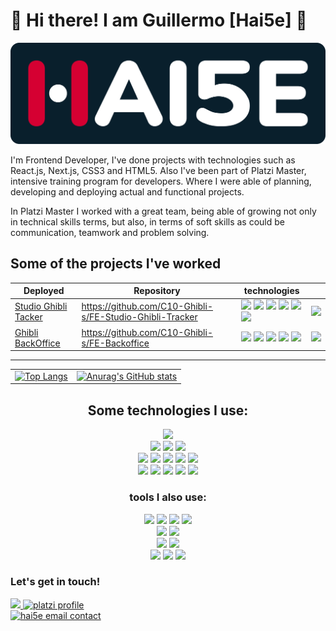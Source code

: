 # 🍉 Hi there! I am Guillermo [Hai5e] 🦄
<div align="center">
  <picture>
    <source media="(prefers-color-scheme: dark)" srcset="./images/hai5eLogo_darkBackground.svg">
    <source media="(prefers-color-scheme: light)" srcset="https://hai5e.com/haiseAssets/Digitales/1x/hai5eLogo_light-bg.png">
    <img width="700" heigth="225" alt="Hai5e brand logo - GuillermoRN" src="./images/hai5eLogo_darkBackground.svg">
  </picture>
</div>

I'm Frontend Developer, I've done projects with technologies such as React.js, Next.js, CSS3 and HTML5. Also I've been part of Platzi Master, intensive training program for developers. Where I were able of planning, developing and deploying actual and functional projects.

In Platzi Master I worked with a great team, being able of growing not only in technical skills terms, but also, in terms of soft skills as could be communication, teamwork and problem solving.

## Some of the projects I've worked

| Deployed| Repository | technologies | |
| --- | --- | -- | -- |
| [Studio Ghibli Tacker](https://ghibli-tracker.c10-se.com/)| https://github.com/C10-Ghibli-s/FE-Studio-Ghibli-Tracker | <img src="https://img.shields.io/badge/React-20232A?style=for-the-badge&logo=react&logoColor=61DAFB" /> <!-- React -->   <img src="https://img.shields.io/badge/Sass-CC6699?style=for-the-badge&logo=sass&logoColor=white" /> <!-- SASS --> <img src="https://img.shields.io/badge/Jest-C21325?style=for-the-badge&logo=jest&logoColor=white" /> <!-- Jest --> <img src="https://img.shields.io/badge/Node.js-339933?style=for-the-badge&logo=nodedotjs&logoColor=white"/> <!-- Node --> <img src="https://img.shields.io/badge/nestjs-E0234E?style=for-the-badge&logo=nestjs&logoColor=white"/> <!-- NestJS --> <img src="https://img.shields.io/badge/PostgreSQL-316192?style=for-the-badge&logo=postgresql&logoColor=white"/> <!-- PostgreSQL --> | <img width="500" src="https://user-images.githubusercontent.com/73669701/166158870-9e479615-9b5c-4078-a6c6-d16b7e313e52.png"/> |
| [Ghibli BackOffice](https://backoffice.c10-se.com/login) | https://github.com/C10-Ghibli-s/FE-Backoffice |   <img src="https://img.shields.io/badge/next.js-000000?style=for-the-badge&logo=nextdotjs&logoColor=white" /> <!-- NextJS -->   <img src="https://img.shields.io/badge/TypeScript-007ACC?style=for-the-badge&logo=typescript&logoColor=white" /> <!-- Typescript --> <img src="https://img.shields.io/badge/Tailwind_CSS-38B2AC?style=for-the-badge&logo=tailwind-css&logoColor=white" /> <!-- Tailwind --> <img src="https://img.shields.io/badge/GraphQl-E10098?style=for-the-badge&logo=graphql&logoColor=white"/> <!-- Graphql --> <img src="https://img.shields.io/badge/MySQL-005C84?style=for-the-badge&logo=mysql&logoColor=white"/> <!-- MySQL --> | <img width="500" src="https://hai5e.com/assets/images/portfolio/projects/ghibli-backoffice.png" /> |


---
| | |
|--|---|
| [![Top Langs](https://github-readme-stats.vercel.app/api/top-langs/?username=Hai5edfm&theme=dark)](https://github.com/anuraghazra/github-readme-stats) | [![Anurag's GitHub stats](https://github-readme-stats.vercel.app/api?username=Hai5edfm&show_icons=true&theme=merko)](https://github.com/anuraghazra/github-readme-stats) |



<h2 align="center"> Some technologies I use: </h2>
<div align="center">
  <img src="https://img.shields.io/badge/HTML5-E34F26?style=for-the-badge&logo=html5&logoColor=white" /> <!-- HTML5 -->
</div>

<div align="center">
  <img src="https://img.shields.io/badge/CSS3-1572B6?style=for-the-badge&logo=css3&logoColor=white" /> <!-- CSS3 -->
  <img src="https://img.shields.io/badge/Sass-CC6699?style=for-the-badge&logo=sass&logoColor=white" /> <!-- SASS -->
  <img src="https://img.shields.io/badge/Tailwind_CSS-38B2AC?style=for-the-badge&logo=tailwind-css&logoColor=white" /> <!-- Tailwind -->
</div>

<div align="center">
  <img src="https://img.shields.io/badge/React-20232A?style=for-the-badge&logo=react&logoColor=61DAFB" /> <!-- React -->
  <img src="https://img.shields.io/badge/next.js-000000?style=for-the-badge&logo=nextdotjs&logoColor=white" /> <!-- NextJS -->
  <img src="https://img.shields.io/badge/JavaScript-323330?style=for-the-badge&logo=javascript&logoColor=F7DF1E" /> <!-- JavaScript -->
  <img src="https://img.shields.io/badge/TypeScript-007ACC?style=for-the-badge&logo=typescript&logoColor=white" /> <!-- Typescript -->
  <img src="https://img.shields.io/badge/Jest-C21325?style=for-the-badge&logo=jest&logoColor=white" /> <!-- Jest -->
</div>

<div align="center"> 
  <img src="https://img.shields.io/badge/npm-CB3837?style=for-the-badge&logo=npm&logoColor=white" /> <!-- NPM -->
  <img src="https://img.shields.io/badge/GIT-E44C30?style=for-the-badge&logo=git&logoColor=black" /> <!-- Git -->
  <img src="https://img.shields.io/badge/Postman-FF6C37?style=for-the-badge&logo=Postman&logoColor=white" /> <!-- Postman -->
  <img src="https://img.shields.io/badge/Babel-F9DC3E?style=for-the-badge&logo=babel&logoColor=black" /> <!-- Babel -->
  <img src="https://img.shields.io/badge/Webpack-8DD6F9?style=for-the-badge&logo=Webpack&logoColor=white" /> <!-- Webpack -->
</div>

<h3 align="center"> tools I also use: </h3>
<div align="center">
  <img src="https://img.shields.io/badge/Ubuntu-E95420?style=for-the-badge&logo=ubuntu&logoColor=white" /> <!-- Ubuntu -->
  <img src="https://img.shields.io/badge/GNU%20Bash-4EAA25?style=for-the-badge&logo=GNU%20Bash&logoColor=white" /> <!-- bash -->
  <img src="https://img.shields.io/badge/NeoVim-%2357A143.svg?&style=for-the-badge&logo=neovim&logoColor=white" /> <!-- NeoVim -->
  <img src="https://img.shields.io/badge/Visual_Studio_Code-0078D4?style=for-the-badge&logo=visual%20studio%20code&logoColor=white" /> <!-- VS code -->
</div>
<div align="center">
  <img src="https://img.shields.io/badge/Figma-D50030?style=for-the-badge&logo=figma&logoColor=white" /> <!-- Figma -->
  <img src="https://img.shields.io/badge/Markdown-000000?style=for-the-badge&logo=markdown&logoColor=white" /> <!-- Markdown -->
</div>
<div align="center">
  <img src="https://img.shields.io/badge/Slack-4A154B?style=for-the-badge&logo=slack&logoColor=white" /> <!-- Slack -->
  <img src="https://img.shields.io/badge/Discord-5865F2?style=for-the-badge&logo=discord&logoColor=white" /> <!-- Discord -->
</div>
<div align="center">
  <img src="https://img.shields.io/badge/Notion-000000?style=for-the-badge&logo=notion&logoColor=white" /> <!-- Notion -->
  <img src="https://img.shields.io/badge/Obsidian-483699?style=for-the-badge&logo=Obsidian&logoColor=white" /> <!-- Obsidian -->
  <img src="https://img.shields.io/badge/Trello-0052CC?style=for-the-badge&logo=trello&logoColor=white" /> <!-- Trello -->
</div>



### Let's get in touch!
<div> 
  <a href="https://www.linkedin.com/in/guillermo-rosales-n%C3%BA%C3%B1ez-17b1b61b9" target="_blank">
    <img alt"" src="https://img.shields.io/badge/LinkedIn-0077B5?style=for-the-badge&logo=linkedin&logoColor=white"></img>
  </a>

  <a href="https://platzi.com/p/guillermo-dfm/" target="_blank">
    <img alt="platzi profile" src="https://img.shields.io/badge/Platzi-98CA3F?style=for-the-badge&logo=platzi&logoColor=white"></img>
  </a>
</div>

<div>
  <a href="mailto:contact@hai5e.com">
    <picture> 
      <source media="(prefers-color-scheme: dark)" srcset="https://user-images.githubusercontent.com/79668074/174081409-06cb3a24-d20b-4832-88a4-83793ab722fe.png">
      <source media="(prefers-color-scheme: light)" srcset="https://user-images.githubusercontent.com/79668074/174081409-06cb3a24-d20b-4832-88a4-83793ab722fe.png">
      <img width="260" alt="hai5e email contact" src="https://user-images.githubusercontent.com/79668074/174081409-06cb3a24-d20b-4832-88a4-83793ab722fe.png"> 
    </picture>
  </a>
</div>

<!--
**Hai5edfm/Hai5edfm** is a ✨ _special_ ✨ repository because its `README.md` (this file) appears on your GitHub profile.

Here are some ideas to get you started:

- 🔭 I’m currently working on ...
- 🌱 I’m currently learning ...
- 👯 I’m looking to collaborate on ...
- 🤔 I’m looking for help with ...
- 💬 Ask me about ...
- 📫 How to reach me: ...
- 😄 Pronouns: ...
- ⚡ Fun fact: ...
-->

